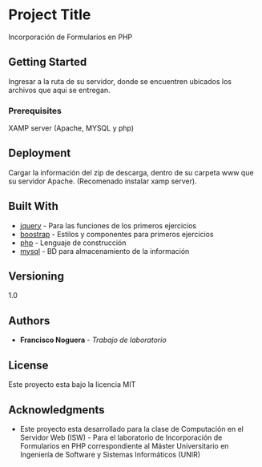# Project Title

Incorporación de Formularios en PHP

## Getting Started

Ingresar a la ruta de su servidor, donde se encuentren ubicados los archivos que aqui se entregan.

### Prerequisites

XAMP server (Apache, MYSQL y php)

## Deployment

Cargar la información del zip de descarga, dentro de su carpeta www que su servidor Apache. (Recomenado instalar xamp server).

## Built With

* [jquery](https://api.jquery.com/) - Para las funciones de los primeros ejercicios
* [boostrap](https://getbootstrap.com/docs/3.3/getting-started/) - Estilos y componentes para primeros ejercicios
* [php](http://php.net/) - Lenguaje de construcción
* [mysql](https://www.mysql.com/) - BD para almacenamiento de la información

## Versioning

1.0

## Authors

* **Francisco Noguera** - *Trabajo de laboratorio*

## License

Este proyecto esta bajo la licencia MIT

## Acknowledgments

* Este proyecto esta desarrollado para la clase de Computación en el Servidor Web (ISW) - Para el laboratorio de Incorporación de Formularios en PHP correspondiente al Máster Universitario en Ingeniería de Software y Sistemas Informáticos (UNIR)
